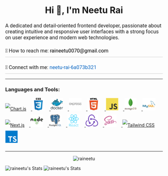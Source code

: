 <h1 align="center">Hi 👋, I'm Neetu Rai</h1>
<!-- Include Google Font -->
<link href="https://fonts.googleapis.com/css2?family=Roboto&display=swap" rel="stylesheet">

<!-- About -->
<h3 align="left" style="margin-bottom: 5px; font-weight: normal; font-family: 'Roboto', sans-serif;">
  A dedicated and detail-oriented frontend developer, passionate about creating intuitive and responsive user interfaces with a strong focus on user experience and modern web technologies.
</h3>

<!-- Email Section with emoji -->
<h3 align="left" style="border-bottom: 1px solid #ccc; padding-bottom: 10px; font-weight: normal; font-family: 'Roboto', sans-serif;">
  📧 How to reach me: 
  <a href="mailto:raineetu0070@gmail.com" style="text-decoration: none; color: #000;">
    raineetu0070@gmail.com
  </a>
</h3>

<!-- LinkedIn Section with emoji -->
<h3 align="left" style="border-bottom: 1px solid #ccc; padding-bottom: 10px; font-weight: normal; font-family: 'Roboto', sans-serif;">
  🔗 Connect with me: 
  <a href="https://www.linkedin.com/in/neetu-rai-6a073b321/" target="_blank" rel="noopener noreferrer" style="text-decoration: none; color: #0A66C2;">
    neetu-rai-6a073b321
  </a>
</h3>

<hr style="border:   #ccc; margin-left: 0; width: 100%;">


<h3 align="left">Languages and Tools:</h3>
<p align="left" style="line-height: 2.5;">
  <a href="https://www.chartjs.org" target="_blank" rel="noopener noreferrer">
    <img src="https://www.chartjs.org/media/logo-title.svg" alt="Chart.js" width="40" height="40" style="margin-right: 15px;" />
  </a>
  <a href="https://www.w3schools.com/css/" target="_blank" rel="noopener noreferrer">
    <img src="https://raw.githubusercontent.com/devicons/devicon/master/icons/css3/css3-original-wordmark.svg" alt="CSS3" width="40" height="40" style="margin-right: 15px;" />
  </a>
  <a href="https://www.docker.com/" target="_blank" rel="noopener noreferrer">
    <img src="https://raw.githubusercontent.com/devicons/devicon/master/icons/docker/docker-original-wordmark.svg" alt="Docker" width="40" height="40" style="margin-right: 15px;" />
  </a>
  <a href="https://expressjs.com" target="_blank" rel="noopener noreferrer">
    <img src="https://raw.githubusercontent.com/devicons/devicon/master/icons/express/express-original-wordmark.svg" alt="Express" width="40" height="40" style="margin-right: 15px;" />
  </a>
  <a href="https://www.w3.org/html/" target="_blank" rel="noopener noreferrer">
    <img src="https://raw.githubusercontent.com/devicons/devicon/master/icons/html5/html5-original-wordmark.svg" alt="HTML5" width="40" height="40" style="margin-right: 15px;" />
  </a>
  <a href="https://developer.mozilla.org/en-US/docs/Web/JavaScript" target="_blank" rel="noopener noreferrer">
    <img src="https://raw.githubusercontent.com/devicons/devicon/master/icons/javascript/javascript-original.svg" alt="JavaScript" width="40" height="40" style="margin-right: 15px;" />
  </a>
  <a href="https://www.mongodb.com/" target="_blank" rel="noopener noreferrer">
    <img src="https://raw.githubusercontent.com/devicons/devicon/master/icons/mongodb/mongodb-original-wordmark.svg" alt="MongoDB" width="40" height="40" style="margin-right: 15px;" />
  </a>
  <a href="https://www.mysql.com/" target="_blank" rel="noopener noreferrer">
    <img src="https://raw.githubusercontent.com/devicons/devicon/master/icons/mysql/mysql-original-wordmark.svg" alt="MySQL" width="40" height="40" style="margin-right: 15px;" />
  </a>
  <a href="https://nextjs.org/" target="_blank" rel="noopener noreferrer">
    <img src="https://cdn.worldvectorlogo.com/logos/nextjs-2.svg" alt="Next.js" width="40" height="40" style="margin-right: 15px;" />
  </a>
  <a href="https://nodejs.org" target="_blank" rel="noopener noreferrer">
    <img src="https://raw.githubusercontent.com/devicons/devicon/master/icons/nodejs/nodejs-original-wordmark.svg" alt="Node.js" width="40" height="40" style="margin-right: 15px;" />
  </a>
  <a href="https://www.postgresql.org" target="_blank" rel="noopener noreferrer">
    <img src="https://raw.githubusercontent.com/devicons/devicon/master/icons/postgresql/postgresql-original-wordmark.svg" alt="PostgreSQL" width="40" height="40" style="margin-right: 15px;" />
  </a>
  <a href="https://reactjs.org/" target="_blank" rel="noopener noreferrer">
    <img src="https://raw.githubusercontent.com/devicons/devicon/master/icons/react/react-original-wordmark.svg" alt="React" width="40" height="40" style="margin-right: 15px;" />
  </a>
  <a href="https://redux.js.org" target="_blank" rel="noopener noreferrer">
    <img src="https://raw.githubusercontent.com/devicons/devicon/master/icons/redux/redux-original.svg" alt="Redux" width="40" height="40" style="margin-right: 15px;" />
  </a>
  <a href="https://sass-lang.com" target="_blank" rel="noopener noreferrer">
    <img src="https://raw.githubusercontent.com/devicons/devicon/master/icons/sass/sass-original.svg" alt="Sass" width="40" height="40" style="margin-right: 15px;" />
  </a>
  <a href="https://tailwindcss.com/" target="_blank" rel="noopener noreferrer">
    <img src="https://www.vectorlogo.zone/logos/tailwindcss/tailwindcss-icon.svg" alt="Tailwind CSS" width="40" height="40" style="margin-right: 15px;" />
  </a>
  <a href="https://www.typescriptlang.org/" target="_blank" rel="noopener noreferrer">
    <img src="https://raw.githubusercontent.com/devicons/devicon/master/icons/typescript/typescript-original.svg" alt="TypeScript" width="40" height="40" style="margin-right: 15px;" />
  </a>
</p>
<hr style="border:   #ccc; margin-left: 0; width: 100%;">


<p align="center">
  <img src="https://github-readme-stats.vercel.app/api/top-langs?username=raineetu&show_icons=true&locale=en&layout=compact" alt="raineetu" />
</p>

![raineetu's Stats](https://github-readme-stats.vercel.app/api?username=raineetu&theme=dark&show_icons=true&hide_border=true&count_private=true)
![raineetu's Stats](https://github-readme-stats.vercel.app/api?username=raineetu&theme=default&show_icons=true&hide_border=true&count_private=true)

